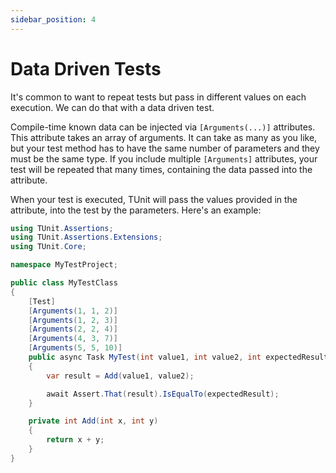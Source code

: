 ```yaml
---
sidebar_position: 4
---
```


# Data Driven Tests

It's common to want to repeat tests but pass in different values on each execution.
We can do that with a data driven test.

Compile-time known data can be injected via `[Arguments(...)]` attributes. 
This attribute takes an array of arguments. It can take as many as you like, but your test method has to have the same number of parameters and they must be the same type.
If you include multiple `[Arguments]` attributes, your test will be repeated that many times, containing the data passed into the attribute.

When your test is executed, TUnit will pass the values provided in the attribute, into the test by the parameters.
Here's an example:

```csharp
using TUnit.Assertions;
using TUnit.Assertions.Extensions;
using TUnit.Core;

namespace MyTestProject;

public class MyTestClass
{
    [Test]
    [Arguments(1, 1, 2)]
    [Arguments(1, 2, 3)]
    [Arguments(2, 2, 4)]
    [Arguments(4, 3, 7)]
    [Arguments(5, 5, 10)]
    public async Task MyTest(int value1, int value2, int expectedResult)
    {
        var result = Add(value1, value2);

        await Assert.That(result).IsEqualTo(expectedResult);
    }

    private int Add(int x, int y)
    {
        return x + y;
    }
}
```
